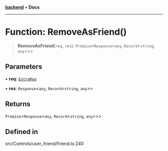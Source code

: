 [**backend**](../../../../README.md) • **Docs**

***

# Function: RemoveAsFriend()

> **RemoveAsFriend**(`req`, `res`): `Promise`\<`Response`\<`any`, `Record`\<`string`, `any`\>\>\>

## Parameters

• **req**: [`ExtraReq`](../../../../type/interfaces/ExtraReq.md)

• **res**: `Response`\<`any`, `Record`\<`string`, `any`\>\>

## Returns

`Promise`\<`Response`\<`any`, `Record`\<`string`, `any`\>\>\>

## Defined in

src/Controls/user\_friend/friend.ts:240
